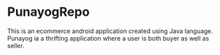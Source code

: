 # PunayogRepo
 
This is an ecommerce android application created using Java language.
Punayog ia a thrifting application where a user is both buyer as well as seller.
